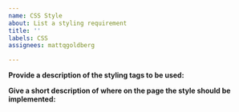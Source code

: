 ```yaml
---
name: CSS Style
about: List a styling requirement
title: ''
labels: CSS
assignees: mattqgoldberg

---
```


**Provide a description of the styling tags to be used:**

**Give a short description of where on the page the style should be implemented:**
